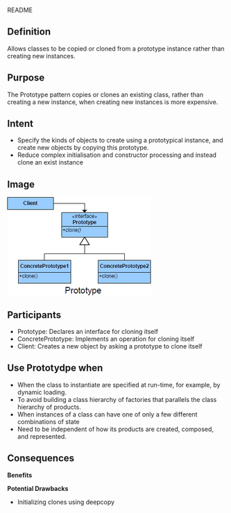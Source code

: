 README

## Definition ##

Allows classes to be copied or cloned from a prototype instance rather than creating new instances.

## Purpose ##

The Prototype pattern copies or clones an existing class, rather than creating
a new instance, when creating new instances is more expensive.

## Intent ##

*	Specify the kinds of objects to create using a prototypical instance, and create new objects by copying this prototype.
*	Reduce complex initialisation and constructor processing and instead clone an exist instance

## Image ##

![alt text](./Images/Prototype-1.md.png "Prototype")

## Participants ##

+ Prototype: Declares an interface for cloning itself
+ ConcretePrototype: Implements an operation for cloning itself
+ Client: Creates a new object by asking a prototype to clone itself

## Use Prototydpe when ##

+ When the class to instantiate are specified at run-time, for example, by dynamic loading.
+ To avoid building a class hierarchy of factories that parallels the class hierarchy of products.
+ When instances of a class can have one of only a few different combinations of state
+ Need to be independent of how its products are created, composed, and
represented.

## Consequences ##

**Benefits**

**Potential Drawbacks**

+ Initializing clones using deepcopy

